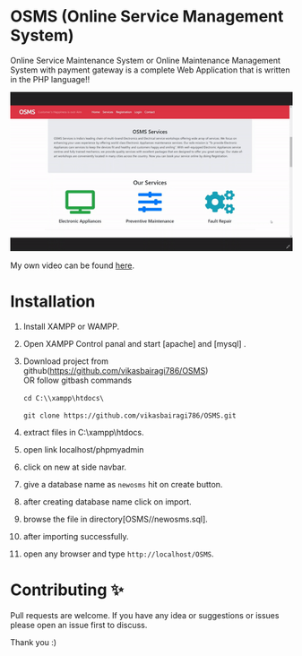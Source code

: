 # OSMS (Online Service Management System)
 Online Service Maintenance System or Online Maintenance Management System with payment gateway is a complete Web Application that is written in the PHP language!!

![OSMS!!](osms.gif)

My own video can be found [here](https://www.youtube.com/watch?v=fH2DL4ChV2Y).

# Installation

1. Install XAMPP or WAMPP.

2. Open XAMPP Control panal and start [apache] and [mysql] .

3. Download project from github(https://github.com/vikasbairagi786/OSMS)  
    OR follow gitbash commands
    
    `cd C:\\xampp\htdocs\`
    
    `git clone https://github.com/vikasbairagi786/OSMS.git`
 
    
4. extract files in C:\\xampp\htdocs\.

5. open link localhost/phpmyadmin

6. click on new at side navbar.

7. give a database name as `newosms` hit on create button.

8. after creating database name click on import.

9. browse the file in directory[OSMS//newosms.sql].

10. after importing successfully.

11. open any browser and type `http://localhost/OSMS`.


# Contributing ✨

Pull requests are welcome. If you have any idea or suggestions or issues please open an issue first to discuss.

Thank you :)

 

